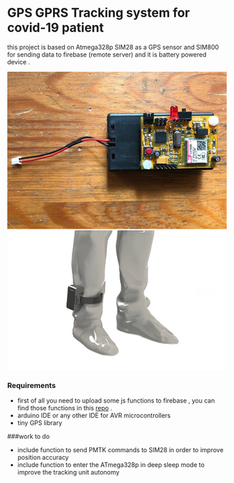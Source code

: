 # GPS GPRS Tracking system for covid-19 patient

this project is based on Atmega328p SIM28 as a GPS sensor and SIM800 for sending data to firebase (remote server) and it is battery powered device .

![alt text](https://github.com/jawher-Mansour/pics/blob/master/Track1.jpg)
![alt text](https://github.com/jawher-Mansour/pics/blob/master/Track.jpg)

### Requirements

* first of all you need to upload some js functions to firebase , you can find those functions in this [repo](https://github.com/jawher-Mansour/GPRS-Firebase) .
* arduino IDE or any other IDE for AVR microcontrollers
* tiny GPS library 

###work to do 
* include function to send PMTK commands to SIM28 in order to improve position accuracy
* include function to enter the ATmega328p in deep sleep mode to improve the tracking unit autonomy 
